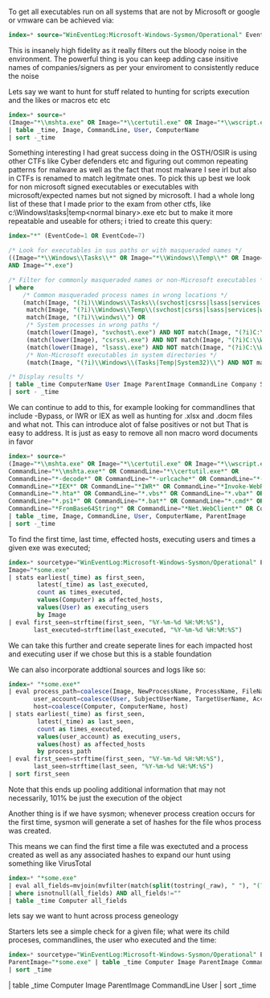 To get all executables run on all systems that are not by Microsoft or google or vmware can be achieved via:

```sql
index=* source="WinEventLog:Microsoft-Windows-Sysmon/Operational" EventCode=1 | where NOT match(Company, "(?i)(Microsoft|Google|VMware)") | table _time, Image, Company, CommandLine, User | sort -_time
```

This is insanely high fidelity as it really filters out the bloody noise in the environment. The powerful thing is you can keep adding case insitive names of companies/signers as per your enviroment to consistently reduce the noise 


Lets say we want to hunt for stuff related to hunting for scripts execution and the likes or macros etc etc 

```sql
index=* source=*
(Image="*\\mshta.exe" OR Image="*\\certutil.exe" OR Image="*\\wscript.exe" OR Image="*\\cscript.exe" OR CommandLine="*\\mshta.exe*" OR CommandLine="*\\certutil.exe*" OR CommandLine="*-decode*" OR CommandLine="*-urlcache*" OR CommandLine="*.hta*" OR CommandLine="*.vbs*" OR CommandLine="*.vba*" OR CommandLine="*.doc*" OR CommandLine="*.ps1*")
| table _time, Image, CommandLine, User, ComputerName
| sort -_time
```


Something interesting I had great success doing in the OSTH/OSIR is using other CTFs like Cyber defenders etc and figuring out common repeating patterns for malware as well as 
the fact that most malware I see irl but also in CTFs is renamed to match legitmate ones. To pick this up best we look for non microsoft signed executables or executables with microsoft/expected names 
but not signed by microsoft. I had a whole long list of these that I made prior to the exam from other ctfs, like c:\Windows\tasks|temp\<normal binary>.exe etc but to make it more repeatable and useable for others; i tried to create 
this query:

```sql
index="*" (EventCode=1 OR EventCode=7)

/* Look for executables in sus paths or with masqueraded names */
((Image="*\\Windows\\Tasks\\*" OR Image="*\\Windows\\Temp\\*" OR Image="*\\Windows\\System32\\*" OR Image="*\\windws\\*")
AND Image="*.exe")

/* Filter for commonly masqueraded names or non-Microsoft executables */
| where 
    /* Common masqueraded process names in wrong locations */
    (match(Image, "(?i)\\Windows\\Tasks\\(svchost|csrss|lsass|services|winlogon|explorer|rundll32|7z|chrome|firefox)\.exe") OR
     match(Image, "(?i)\\Windows\\Temp\\(svchost|csrss|lsass|services|winlogon|explorer|rundll32|7z|chrome|firefox)\.exe") OR
     match(Image, "(?i)\\windws\\") OR
     /* System processes in wrong paths */
     (match(lower(Image), "svchost\.exe") AND NOT match(Image, "(?i)C:\\Windows\\System32\\svchost\.exe|C:\\Windows\\SysWOW64\\svchost\.exe")) OR
     (match(lower(Image), "csrss\.exe") AND NOT match(Image, "(?i)C:\\Windows\\System32\\csrss\.exe")) OR
     (match(lower(Image), "lsass\.exe") AND NOT match(Image, "(?i)C:\\Windows\\System32\\lsass\.exe")) OR
     /* Non-Microsoft executables in system directories */
     (match(Image, "(?i)\\Windows\\(Tasks|Temp|System32)\\") AND NOT match(Company, "(?i)microsoft")))

/* Display results */
| table _time ComputerName User Image ParentImage CommandLine Company SignatureStatus
| sort - _time

```
We can continue to add to this, for example looking for commandlines that include -Bypass, or IWR or IEX as well as hunting for .xlsx and .docm files and what not. This can introduce alot of false positives or not but 
That is easy to address. It is just as easy to remove all non macro word documents in favor 


```sql
index=* source=*
(Image="*\\mshta.exe" OR Image="*\\certutil.exe" OR Image="*\\wscript.exe" OR Image="*\\cscript.exe" OR Image="*\\powershell.exe" OR Image="*\\cmd.exe" OR 
CommandLine="*\\mshta.exe*" OR CommandLine="*\\certutil.exe*" OR 
CommandLine="*-decode*" OR CommandLine="*-urlcache*" OR CommandLine="*-Bypass*" OR CommandLine="*-EncodedCommand*" OR 
CommandLine="*IEX*" OR CommandLine="*IWR*" OR CommandLine="*Invoke-WebRequest*" OR CommandLine="*Invoke-Expression*" OR CommandLine="*IRM*" OR CommandLine="*-USEB*" OR CommandLine="*DownloadString*" OR CommandLine="*DownloadFile*" OR
CommandLine="*.hta*" OR CommandLine="*.vbs*" OR CommandLine="*.vba*" OR CommandLine="*.doc*" OR CommandLine="*.docm*" OR CommandLine="*.docx*" OR CommandLine="*.xls*" OR CommandLine="*.xlsx*" OR CommandLine="*.xlsm*" OR CommandLine="*.ppt*" OR CommandLine="*.pptm*" OR 
CommandLine="*.ps1*" OR CommandLine="*.bat*" OR CommandLine="*.cmd*" OR
CommandLine="*FromBase64String*" OR CommandLine="*Net.WebClient*" OR CommandLine="*hidden*" OR CommandLine="*-nop*" OR CommandLine="*-w hidden*" OR CommandLine="*-noni*" OR CommandLine="*-ec*") NOT (CommandLine="*Restricted*" OR Image="C:\\Program Files (x86)\\Microsoft\\EdgeUpdate\\MicrosoftEdgeUpdate.exe")
| table _time, Image, CommandLine, User, ComputerName, ParentImage
| sort -_time
```

To find the first time, last time, effected hosts, executing users and times a given exe was executed; 

```sql
index=* sourcetype="WinEventLog:Microsoft-Windows-Sysmon/Operational" EventCode=1 
Image="*some.exe"
| stats earliest(_time) as first_seen, 
        latest(_time) as last_executed,
        count as times_executed,
        values(Computer) as affected_hosts,
        values(User) as executing_users
        by Image
| eval first_seen=strftime(first_seen, "%Y-%m-%d %H:%M:%S"),
       last_executed=strftime(last_executed, "%Y-%m-%d %H:%M:%S")
```

We can take this further and create seperate lines for each impacted host and executing user if we chose but this is a stable foundation

We can also incorporate addtional sources and logs like so: 

```sql
index=* "*some.exe*"
| eval process_path=coalesce(Image, NewProcessName, ProcessName, FileName, TargetFilename),
       user_account=coalesce(User, SubjectUserName, TargetUserName, AccountName),
       host=coalesce(Computer, ComputerName, host)
| stats earliest(_time) as first_seen,
        latest(_time) as last_seen,
        count as times_executed,
        values(user_account) as executing_users,
        values(host) as affected_hosts
        by process_path
| eval first_seen=strftime(first_seen, "%Y-%m-%d %H:%M:%S"),
       last_seen=strftime(last_seen, "%Y-%m-%d %H:%M:%S")
| sort first_seen
```

Note that this ends up pooling additional information that may not necessarily, 101% be just the execution of the object 

Another thing is if we have sysmon; whenever process creation occurs for the first time, sysmon will generate a set of hashes for the file whos process was created. 

This means we can find the first time a file was exectuted and a process created as well as any associated hashes to expand our hunt using something like VirusTotal

```sql
index=* "*some.exe" 
| eval all_fields=mvjoin(mvfilter(match(split(tostring(_raw), " "), "(?i)(sha256|md5|sha1|hash)")), " | ")
| where isnotnull(all_fields) AND all_fields!=""
| table _time Computer all_fields
```

lets say we want to hunt across process geneology

Starters lets see a simple check for a given file; what were its child proceses, commandlines, the user who executed and the time: 

```sql
index=* sourcetype="WinEventLog:Microsoft-Windows-Sysmon/Operational" EventCode=1 
ParentImage="*some.exe" | table _time Computer Image ParentImage CommandLine User
| sort _time
```
| table _time Computer Image ParentImage CommandLine User
| sort _time
```
